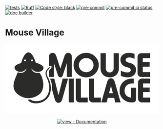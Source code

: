 [![tests](https://github.com/BrainCircuitsBehaviorLab/village/actions/workflows/test_and_deploy.yml/badge.svg)](https://github.com/BrainCircuitsBehaviorLab/village/actions/workflows/test_and_deploy.yml)
[![Ruff](https://img.shields.io/endpoint?url=https://raw.githubusercontent.com/charliermarsh/ruff/main/assets/badge/v0.json)](https://github.com/charliermarsh/ruff)
[![Code style: black](https://img.shields.io/badge/code%20style-black-000000.svg)](https://github.com/python/black)
[![pre-commit](https://img.shields.io/badge/pre--commit-enabled-brightgreen?logo=pre-commit&logoColor=white)](https://github.com/pre-commit/pre-commit)
[![pre-commit.ci status](https://results.pre-commit.ci/badge/github/BrainCircuitsBehaviorLab/village/main.svg)](https://results.pre-commit.ci/latest/github/BrainCircuitsBehaviorLab/village/main)
[![doc builder](https://github.com/BrainCircuitsBehaviorLab/village/actions/workflows/docs_build_and_deploy.yml/badge.svg)](https://github.com/BrainCircuitsBehaviorLab/village/actions/workflows/docs_build_and_deploy.yml)


# Mouse Village
![Alt text](./resources/mouse_village.png)

<div align="center">

[![view - Documentation](https://img.shields.io/badge/view-Documentation-blue?style=for-the-badge)](https://braincircuitsbehaviorlab.github.io/village/)

</div>

